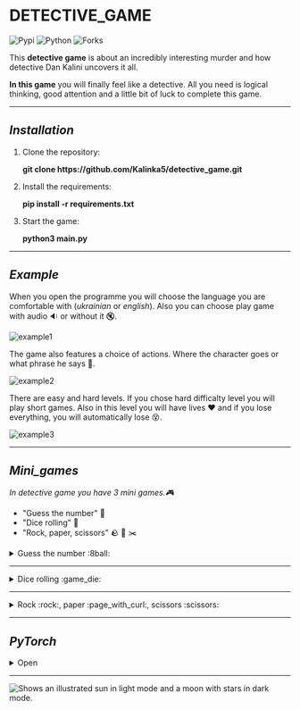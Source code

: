 # DETECTIVE_GAME
![Pypi](https://img.shields.io/pypi/v/detective?color=orange)
![Python](https://img.shields.io/pypi/pyversions/detective?color=blueviolet)
![Forks](https://img.shields.io/github/forks/Kalinka5/detective_game?style=social)

This **detective game** is about an incredibly interesting murder and how detective Dan Kalini uncovers it all.

**In this game** you will finally feel like a detective. All you need is logical thinking, good attention and a little bit of luck to complete this game.
___

## *Installation*
<ol>
  <li>Clone the repository:<p><b>git clone https://github.com/Kalinka5/detective_game.git</b></p></li>
  <li>Install the requirements:<p><b>pip install -r requirements.txt</b></p></li>
  <li>Start the game:<p><b>python3 main.py</b></p></li>
</ol>

___

## *Example*
When you open the programme you will choose the language you are comfortable with (*ukrainian* or *english*). Also you can choose play game with audio :sound: or without it :mute:. 

![example1](https://user-images.githubusercontent.com/106172806/215560978-70ff98a8-e36e-479b-8bed-b6e921a82850.jpg)

The game also features a choice of actions. Where the character goes or what phrase he says :thinking:.

![example2](https://user-images.githubusercontent.com/106172806/215561010-d57ef97c-c97f-44d1-9e88-152cb20113ec.jpg)

There are easy and hard levels. If you chose hard difficalty level you will play short games. Also in this level you will have lives :hearts: and if you lose everything, you will automatically lose :dizzy_face:.

![example3](https://user-images.githubusercontent.com/106172806/215561028-2ec3b8c8-7ce1-4992-a733-dfceccf2856b.jpg)

___

## *Mini_games*
*In detective game you have 3 mini games.:video_game:*
- "Guess the number" :8ball:
- "Dice rolling" :game_die:
- "Rock, paper, scissors" :rock: :page_with_curl: :scissors:

<details>
<summary>Guess the number :8ball:</summary>

It's first game where you should guess the number which computer was guessed.
Here’s what it looks like:
  
![game1](https://user-images.githubusercontent.com/106172806/215561082-c87e3ec3-0d8c-48a7-b5e4-67e7b92e2ad2.JPG)
</details>

___

<details>
<summary>Dice rolling :game_die:</summary>

This is second game, where you must roll the dice and sum of the digits must be greater than or equal to 8. Here’s what it looks like:

![game2](https://user-images.githubusercontent.com/106172806/215561130-a0879b40-74c9-41b8-a36a-567694933a07.JPG)
</details>

___

<details>
<summary>Rock :rock:, paper :page_with_curl:, scissors :scissors:</summary>

And there is last game where you should play famous child game "Rock, paper, scissors". I hope you know rules of this game. Here’s what it looks like:

![game3](https://user-images.githubusercontent.com/106172806/215561164-c381981f-92cf-4662-a555-e7bd8ec7ee29.JPG)
![game3_1](https://user-images.githubusercontent.com/106172806/215561177-9ead4165-7bc2-4a93-a47c-816938cd1c74.JPG)
</details>

___

## *PyTorch*
<details>
<summary>Open</summary>

And the trump card in my program is the voices of [Silero models](https://github.com/snakers4/silero-models).

With this module you can set more than 100 votes to the character. 

First of all, import [torch](https://github.com/pytorch/pytorch) and [soundfile](https://pypi.org/project/SoundFile/) in our programm.
```python
import torch
import soundfile as sf
```

Then make configuration of character:
```python
language = 'en'
model_id = 'v3_en'
sample_rate = 48000
speaker = 'en_70'  # en_0, en_1, ..., en_117, random
put_accent = True
put_yo = True
device = torch.device('cpu')  # cpu or gpu


model, _ = torch.hub.load(repo_or_dir='snakers4/silero-models',
                          model='silero_tts',
                          language=language,
                          speaker=model_id)

model.to(device)
```
In conclusion, we convert text to speach and save it in _wav_ format.
```python
def author_speak(what: str, n):
    audio = model.apply_tts(ssml_text=what,
                            speaker=speaker,
                            sample_rate=sample_rate,
                            put_accent=put_accent,
                            put_yo=put_yo)

    sf.write(f'vvauthor_say{n}.wav', audio, sample_rate)
```
</details>

___

<picture>
  <source media="(prefers-color-scheme: dark)" srcset="https://user-images.githubusercontent.com/25423296/163456776-7f95b81a-f1ed-45f7-b7ab-8fa810d529fa.png">
  <source media="(prefers-color-scheme: light)" srcset="https://user-images.githubusercontent.com/25423296/163456779-a8556205-d0a5-45e2-ac17-42d089e3c3f8.png">
  <img alt="Shows an illustrated sun in light mode and a moon with stars in dark mode." src="https://user-images.githubusercontent.com/25423296/163456779-a8556205-d0a5-45e2-ac17-42d089e3c3f8.png">
</picture>
